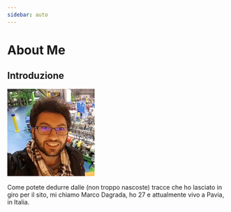 ```yaml
---
sidebar: auto
---
```

# About Me
## Introduzione

![Me](./me.jpeg)

Come potete dedurre dalle (non troppo nascoste) tracce che ho lasciato in giro per il sito, mi chiamo Marco Dagrada, ho 27 e attualmente vivo a Pavia, in Italia.